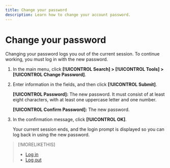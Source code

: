```yaml
---
title: Change your password
description: Learn how to change your account password.
---
```

# Change your password

Changing your password logs you out of the current session. To continue working, you must log in with the new password.

1. In the main menu, click **[!UICONTROL Search] > [!UICONTROL Tools] > [!UICONTROL Change Password]**.

1. Enter information in the fields, and then click **[!UICONTROL Submit]**.

   **[!UICONTROL Password]:** The new password. It must consist of at least eight characters, with at least one uppercase letter and one number.
   
   **[!UICONTROL Confirm Password]:** The new password.

1. In the confirmation message, click **[!UICONTROL OK]**.

   Your current session ends, and the login prompt is displayed so you can log back in using the new password.

>[!MORELIKETHIS]
>
>* [Log in](/help/search-social-commerce/getting-started/log-in.md)
>* [Log out](/help/search-social-commerce/getting-started/log-out.md)
